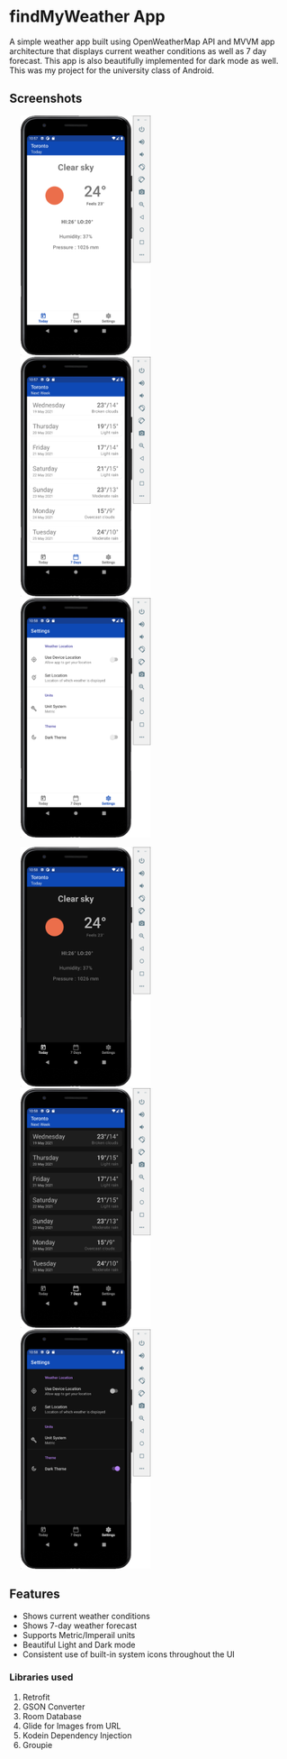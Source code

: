 # findMyWeather App

A simple weather app built using OpenWeatherMap API and MVVM app architecture that displays current weather conditions as well as 7 day forecast. This app is also beautifully implemented for dark mode as well. This was my project for the university class of Android.  

## Screenshots

<p float="left">
  <img src="screenshots/light-1.png" height="425" hspace="20"/>
 <img src="screenshots/light-2.png" height="425" hspace="20"/>
 <img src="screenshots/light-3.png" height="425" hspace="20"/>
</p>



<p float="left">
  <img src="screenshots/dark-1.png" height="425" hspace="20"/>
 <img src="screenshots/dark-2.png" height="425" hspace="20"/>
 <img src="screenshots/dark-3.png" height="425" hspace="20"/>
</p>

## Features

* Shows current weather conditions
* Shows 7-day weather forecast
* Supports Metric/Imperail units
* Beautiful Light and Dark mode 
* Consistent use of built-in system icons throughout the UI



### Libraries used

1. Retrofit
2. GSON Converter
3. Room Database
4. Glide for Images from URL
5. Kodein Dependency Injection
6. Groupie 







 



